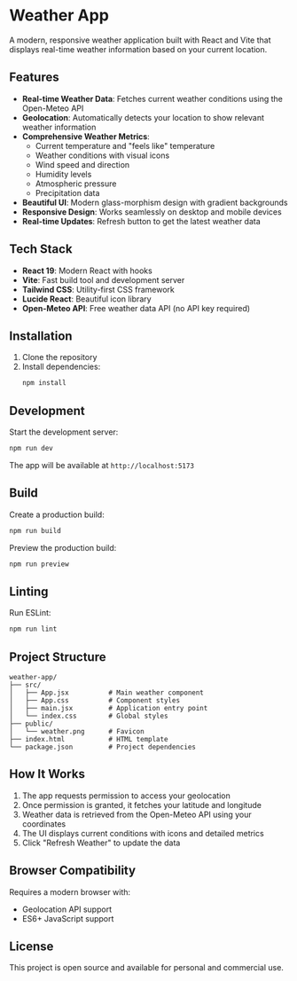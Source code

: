 # Weather App

A modern, responsive weather application built with React and Vite that displays real-time weather information based on your current location.

## Features

- **Real-time Weather Data**: Fetches current weather conditions using the Open-Meteo API
- **Geolocation**: Automatically detects your location to show relevant weather information
- **Comprehensive Weather Metrics**:
  - Current temperature and "feels like" temperature
  - Weather conditions with visual icons
  - Wind speed and direction
  - Humidity levels
  - Atmospheric pressure
  - Precipitation data
- **Beautiful UI**: Modern glass-morphism design with gradient backgrounds
- **Responsive Design**: Works seamlessly on desktop and mobile devices
- **Real-time Updates**: Refresh button to get the latest weather data

## Tech Stack

- **React 19**: Modern React with hooks
- **Vite**: Fast build tool and development server
- **Tailwind CSS**: Utility-first CSS framework
- **Lucide React**: Beautiful icon library
- **Open-Meteo API**: Free weather data API (no API key required)

## Installation

1. Clone the repository
2. Install dependencies:
   ```bash
   npm install
   ```

## Development

Start the development server:
```bash
npm run dev
```

The app will be available at `http://localhost:5173`

## Build

Create a production build:
```bash
npm run build
```

Preview the production build:
```bash
npm run preview
```

## Linting

Run ESLint:
```bash
npm run lint
```

## Project Structure

```
weather-app/
├── src/
│   ├── App.jsx          # Main weather component
│   ├── App.css          # Component styles
│   ├── main.jsx         # Application entry point
│   └── index.css        # Global styles
├── public/
│   └── weather.png      # Favicon
├── index.html           # HTML template
└── package.json         # Project dependencies
```

## How It Works

1. The app requests permission to access your geolocation
2. Once permission is granted, it fetches your latitude and longitude
3. Weather data is retrieved from the Open-Meteo API using your coordinates
4. The UI displays current conditions with icons and detailed metrics
5. Click "Refresh Weather" to update the data

## Browser Compatibility

Requires a modern browser with:
- Geolocation API support
- ES6+ JavaScript support

## License

This project is open source and available for personal and commercial use.